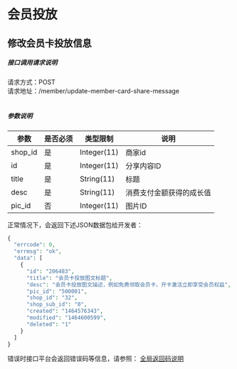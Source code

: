 # 会员投放

## 修改会员卡投放信息
##### 接口调用请求说明
请求方式：POST
<br  />
请求地址：/member/update-member-card-share-message
<br  /><br  />
##### 参数说明
| 参数 | 是否必须 | 类型限制 | 说明 |
| -- | -- | -- | -- |
| shop_id | 是 | Integer(11) | 商家id |
| id | 是 | Integer(11) | 分享内容ID |
| title | 是 | String(11) | 标题 |
| desc | 是 | String(11) | 消费支付金额获得的成长值 |
| pic_id | 否 | Integer(11) | 图片ID |
正常情况下，会返回下述JSON数据包给开发者：
```php
{
  "errcode": 0,
  "errmsg": "ok",
  "data": [
    {
      "id": "206483",
      "title": "会员卡投放图文标题",
      "desc": "会员卡投放图文描述，例如免费领取会员卡，开卡激活立即享受会员权益",
      "pic_id": "500001",
      "shop_id": "32",
      "shop_sub_id": "0",
      "created": "1464576343",
      "modified": "1464600599",
      "deleted": "1"
    }
  ]
}
```
错误时接口平台会返回错误码等信息，请参照：
[全局返回码说明](/error-code.html)
<br  /><br  />


